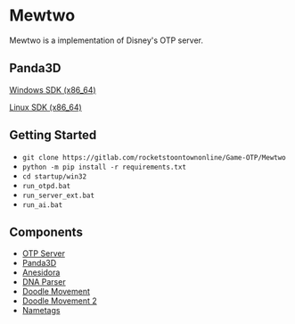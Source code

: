 Mewtwo
============

Mewtwo is a implementation of Disney's OTP server.

## Panda3D
[Windows SDK (x86_64)](https://drive.google.com/file/d/1KuAB6FZTMk8D5SqskF-490MxhBqkpqlM)

[Linux SDK (x86_64)](https://rocketprogrammer.me/linux/py2.deb)

## Getting Started
* `git clone https://gitlab.com/rocketstoontownonline/Game-OTP/Mewtwo`
* `python -m pip install -r requirements.txt`
* `cd startup/win32`
* `run_otpd.bat`
* `run_server_ext.bat`
* `run_ai.bat`

## Components
* [OTP Server](https://gitlab.com/rocketstoontownonline/Game-OTP/OTP-Server)
* [Panda3D](https://github.com/rocketprogrammer/panda3d)
* [Anesidora](https://github.com/satire6/Anesidora)
* [DNA Parser](https://github.com/rocketprogrammer/panda3d/tree/master/panda/src/toontown)
* [Doodle Movement](https://github.com/open-toontown/libotp-movement)
* [Doodle Movement 2](https://github.com/open-toontown/libtoontown-pets)
* [Nametags](https://github.com/loblao/libotp-nametags)